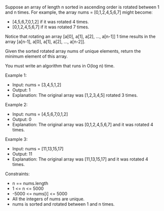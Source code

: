 Suppose an array of length n sorted in ascending order is rotated between 1 and n times. For example, the array nums = [0,1,2,4,5,6,7] might become:
- [4,5,6,7,0,1,2] if it was rotated 4 times.
- [0,1,2,4,5,6,7] if it was rotated 7 times.

Notice that rotating an array [a[0], a[1], a[2], ..., a[n-1]] 1 time results in the array [a[n-1], a[0], a[1], a[2], ..., a[n-2]].

Given the sorted rotated array nums of unique elements, return the minimum element of this array.

You must write an algorithm that runs in O(log n) time.

Example 1:
- Input: nums = [3,4,5,1,2]
- Output: 1
- Explanation: The original array was [1,2,3,4,5] rotated 3 times.

Example 2:
- Input: nums = [4,5,6,7,0,1,2]
- Output: 0
- Explanation: The original array was [0,1,2,4,5,6,7] and it was rotated 4 times.

Example 3:
- Input: nums = [11,13,15,17]
- Output: 11
- Explanation: The original array was [11,13,15,17] and it was rotated 4 times.

Constraints:
- n == nums.length
- 1 <= n <= 5000
- -5000 <= nums[i] <= 5000
- All the integers of nums are unique.
- nums is sorted and rotated between 1 and n times.
